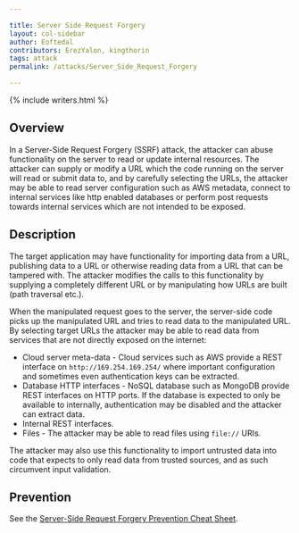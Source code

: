 ```yaml
---

title: Server Side Request Forgery
layout: col-sidebar
author: Eoftedal
contributors: ErezYalon, kingthorin
tags: attack
permalink: /attacks/Server_Side_Request_Forgery

---
```


{% include writers.html %}

## Overview

In a Server-Side Request Forgery (SSRF) attack, the attacker can abuse
functionality on the server to read or update internal resources. The
attacker can supply or modify a URL which the code running on the
server will read or submit data to, and by carefully selecting the URLs,
the attacker may be able to read server configuration such as AWS
metadata, connect to internal services like http enabled databases or
perform post requests towards internal services which are not intended
to be exposed.

## Description

The target application may have functionality for importing data from a
URL, publishing data to a URL or otherwise reading data from a URL that
can be tampered with. The attacker modifies the calls to this
functionality by supplying a completely different URL or by manipulating
how URLs are built (path traversal etc.).

When the manipulated request goes to the server, the server-side code
picks up the manipulated URL and tries to read data to the manipulated
URL. By selecting target URLs the attacker may be able to read data from
services that are not directly exposed on the internet:

  - Cloud server meta-data - Cloud services such as AWS provide a REST
    interface on `http://169.254.169.254/` where important configuration
    and sometimes even authentication keys can be extracted.
  - Database HTTP interfaces - NoSQL database such as MongoDB provide
    REST interfaces on HTTP ports. If the database is expected to only
    be available to internally, authentication may be disabled and the
    attacker can extract data.
  - Internal REST interfaces.
  - Files - The attacker may be able to read files using `file://` URIs.

The attacker may also use this functionality to import untrusted data
into code that expects to only read data from trusted sources, and as
such circumvent input validation.

## Prevention

See the [Server-Side Request Forgery Prevention Cheat Sheet](https://cheatsheetseries.owasp.org/cheatsheets/Server_Side_Request_Forgery_Prevention_Cheat_Sheet.html).
